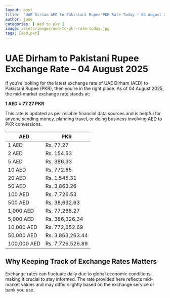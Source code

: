 ```yaml
---
layout: post
title:  'UAE Dirham AED to Pakistani Rupee PKR Rate Today – 04 August 2025'
author: jane
categories: [ aed to pkr ]
image: assets/images/aed-to-pkr-rate-today.jpg
tags: [aed,pkr]
---
```


# UAE Dirham to Pakistani Rupee Exchange Rate – 04 August 2025

If you’re looking for the latest exchange rate of UAE Dirham (AED) to Pakistani Rupee (PKR), then you’re in the right place. As of 04 August 2025, the mid-market exchange rate stands at:

**1 AED = 77.27 PKR**

This rate is updated as per reliable financial data sources and is helpful for anyone sending money, planning travel, or doing business involving AED to PKR conversions.

| AED | PKR |
| --- | --- |
| 1 AED | Rs. 77.27 |
| 2 AED | Rs. 154.53 |
| 5 AED | Rs. 386.33 |
| 10 AED | Rs. 772.65 |
| 20 AED | Rs. 1,545.31 |
| 50 AED | Rs. 3,863.26 |
| 100 AED | Rs. 7,726.53 |
| 500 AED | Rs. 38,632.63 |
| 1,000 AED | Rs. 77,265.27 |
| 5,000 AED | Rs. 386,326.34 |
| 10,000 AED | Rs. 772,652.69 |
| 50,000 AED | Rs. 3,863,263.44 |
| 100,000 AED | Rs. 7,726,526.89 |


## Why Keeping Track of Exchange Rates Matters

Exchange rates can fluctuate daily due to global economic conditions, making it crucial to stay informed. The rate provided here reflects mid-market values and may differ slightly based on the exchange service or bank you use.
